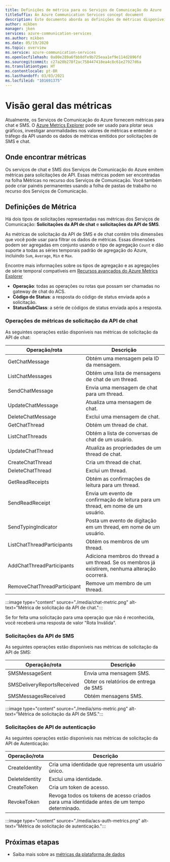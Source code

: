 ```yaml
---
title: Definições de métrica para os Serviços de Comunicação do Azure
titleSuffix: An Azure Communication Services concept document
description: Este documento aborda as definições de métricas disponíveis no portal do Azure.
author: mikben
manager: jken
services: azure-communication-services
ms.author: mikben
ms.date: 05/19/2020
ms.topic: overview
ms.service: azure-communication-services
ms.openlocfilehash: 0a80e289a6fbb8dfe9b725eaa1ef9e114d2896fd
ms.sourcegitcommit: c27a20b278f2ac758447418ea4c8c61e27927d6a
ms.translationtype: HT
ms.contentlocale: pt-BR
ms.lasthandoff: 03/03/2021
ms.locfileid: "101691375"
---
```

# <a name="metrics-overview"></a>Visão geral das métricas

Atualmente, os Serviços de Comunicação do Azure fornecem métricas para chat e SMS. O [Azure Metrics Explorer](../../azure-monitor/essentials/metrics-getting-started.md) pode ser usado para plotar seus gráficos, investigar anormalidades nos valores de métricas e entender o tráfego da API usando os dados de métricas emitidos por solicitações de SMS e chat.

## <a name="where-to-find-metrics"></a>Onde encontrar métricas

Os serviços de chat e SMS dos Serviços de Comunicação do Azure emitem métricas para solicitações de API. Essas métricas podem ser encontradas na folha Métricas no recurso dos Serviços de Comunicação. Você também pode criar painéis permanentes usando a folha de pastas de trabalho no recurso dos Serviços de Comunicação.

## <a name="metric-definitions"></a>Definições de Métrica

Há dois tipos de solicitações representadas nas métricas dos Serviços de Comunicação: **Solicitações da API de chat** e **solicitações da API de SMS**.

As métricas de solicitação da API de SMS e de chat contêm três dimensões que você pode usar para filtrar os dados de métricas. Essas dimensões podem ser agregadas em conjunto usando o tipo de agregação `Count` e dão suporte a todas as séries temporais padrão de agregação do Azure, incluindo `Sum`, `Average`, `Min` e `Max`.

Encontre mais informações sobre os tipos de agregação e as agregações de série temporal compatíveis em [Recursos avançados do Azure Metrics Explorer](../../azure-monitor/essentials/metrics-charts.md#aggregation)

- **Operação**: todas as operações ou rotas que possam ser chamadas no gateway de chat do ACS.
- **Código de Status**: a resposta do código de status enviada após a solicitação.
- **StatusSubClass**: a série de códigos de status enviada após a resposta. 


### <a name="chat-api-request-metric-operations"></a>Operações de métricas de solicitação da API de chat

As seguintes operações estão disponíveis nas métricas de solicitação da API de chat:

| Operação/rota    | Descrição                                                                                    |
| -------------------- | ---------------------------------------------------------------------------------------------- |
| GetChatMessage       | Obtém uma mensagem pela ID da mensagem. |
| ListChatMessages     | Obtém uma lista de mensagens de chat de um thread. |
| SendChatMessage      | Envia uma mensagem de chat para um thread. |
| UpdateChatMessage    | Atualiza uma mensagem de chat. |
| DeleteChatMessage    | Exclui uma mensagem de chat. |
| GetChatThread        | Obtém um thread de chat. |
| ListChatThreads      | Obtém a lista de conversas de chat de um usuário. |
| UpdateChatThread     | Atualiza as propriedades de um thread de chat. |
| CreateChatThread     | Cria um thread de chat. |
| DeleteChatThread     | Exclui um thread. |
| GetReadReceipts      | Obtém as confirmações de leitura para um thread. |
| SendReadReceipt      | Envia um evento de confirmação de leitura para um thread, em nome de um usuário. |
| SendTypingIndicator           | Posta um evento de digitação em um thread, em nome de um usuário. |
| ListChatThreadParticipants    | Obtém os membros de um thread. |
| AddChatThreadParticipants     | Adiciona membros do thread a um thread. Se os membros já existirem, nenhuma alteração ocorrerá. |
| RemoveChatThreadParticipant   | Remove um membro de um thread. |

:::image type="content" source="./media/chat-metric.png" alt-text="Métrica de solicitação da API de chat.":::

Se for feita uma solicitação para uma operação que não é reconhecida, você receberá uma resposta de valor "Rota Inválida".

### <a name="sms-api-requests"></a>Solicitações da API de SMS

As seguintes operações estão disponíveis nas métricas de solicitação da API de SMS:

| Operação/rota    | Descrição                                                                                    |
| -------------------- | ---------------------------------------------------------------------------------------------- |
| SMSMessageSent       | Envia uma mensagem SMS. |
| SMSDeliveryReportsReceived     | Obter os relatórios de entrega de SMS |
| SMSMessagesReceived      | Obtém mensagens SMS. |


:::image type="content" source="./media/sms-metric.png" alt-text="Métrica de solicitação da API de SMS.":::

### <a name="authentication-api-requests"></a>Solicitações de API de autenticação

As seguintes operações estão disponíveis nas métricas de solicitação da API de Autenticação:

| Operação/rota    | Descrição                                                                                    |
| -------------------- | ---------------------------------------------------------------------------------------------- |
| CreateIdentity       | Cria uma identidade que representa um usuário único. |
| DeleteIdentity       | Exclui uma identidade. |
| CreateToken          | Cria um token de acesso. |
| RevokeToken          | Revoga todos os tokens de acesso criados para uma identidade antes de um tempo determinado. |

:::image type="content" source="./media/acs-auth-metrics.png" alt-text="Métrica de solicitação de autenticação.":::

## <a name="next-steps"></a>Próximas etapas

- Saiba mais sobre as [métricas da plataforma de dados](../../azure-monitor/essentials/data-platform-metrics.md)
